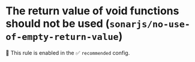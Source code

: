 # The return value of void functions should not be used (`sonarjs/no-use-of-empty-return-value`)

💼 This rule is enabled in the ✅ `recommended` config.

<!-- end auto-generated rule header -->
